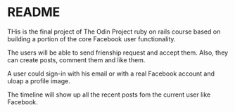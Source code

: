 # README

THis is the final project of The Odin Project ruby on rails course based on building a portion of the core Facebook user functionality.

The users will be able to send frienship request and accept them. Also, they can create posts, comment them and like them.

A user could sign-in with his email or with a real Facebook account and uloap a profile image.

The timeline will show up all the recent posts fom the current user like Facebook.